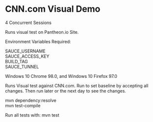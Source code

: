 # CNN.com Visual Demo

4 Concurrent Sessions   

Runs visual test on Pantheon.io Site.

Environment Variables Required:

SAUCE_USERNAME   
SAUCE_ACCESS_KEY   
BUILD_TAG   
SAUCE_TUNNEL

Windows 10 Chrome 98.0, and Windows 10 Firefox 97.0

Runs Visual test against CNN.com. Run to set baseline by accepting all changes.
Then run later or the next day to see the changes.

mvn dependency:resolve    
mvn test-compile

Run all tests with: mvn test
